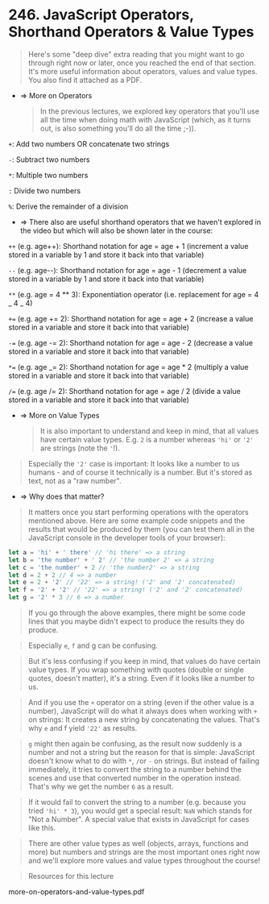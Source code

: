 # 246. JavaScript Operators, Shorthand Operators & Value Types

> Here's some "deep dive" extra reading that you might want to go through right now or later, once you reached the end of that section. It's more useful information about operators, values and value types. You also find it attached as a PDF.

- => More on Operators
  > In the previous lectures, we explored key operators that you'll use all the time when doing math with JavaScript (which, as it turns out, is also something you'll do all the time ;-)).

`+`: Add two numbers OR concatenate two strings

`-`: Subtract two numbers

`*`: Multiple two numbers

`:` Divide two numbers

`%`: Derive the remainder of a division

- => There also are useful shorthand operators that we haven't explored in the video but which will also be shown later in the course:

`++` (e.g. age++): Shorthand notation for age = age + 1 (increment a value stored in a variable by 1 and store it back into that variable)

`--` (e.g. age--): Shorthand notation for age = age - 1 (decrement a value stored in a variable by 1 and store it back into that variable)

`**` (e.g. age = 4 \*\* 3): Exponentiation operator (i.e. replacement for age = 4 _ 4 _ 4)

`+=` (e.g. age += 2): Shorthand notation for age = age + 2 (increase a value stored in a variable and store it back into that variable)

`-=` (e.g. age -= 2): Shorthand notation for age = age - 2 (decrease a value stored in a variable and store it back into that variable)

`*=` (e.g. age \_= 2): Shorthand notation for age = age \* 2 (multiply a value stored in a variable and store it back into that variable)

`/=` (e.g. age /= 2): Shorthand notation for age = age / 2 (divide a value stored in a variable and store it back into that variable)

- => More on Value Types
  > It is also important to understand and keep in mind, that all values have certain value types. E.g. `2` is a number whereas `'hi'` or `'2'` are strings (note the `'`!).

> Especially the `'2'` case is important: It looks like a number to us humans - and of course it technically is a number. But it's stored as text, not as a "raw number".

- => Why does that matter?

> It matters once you start performing operations with the operators mentioned above. Here are some example code snippets and the results that would be produced by them (you can test them all in the JavaScript console in the developer tools of your browser):

```js
let a = 'hi' + ' there' // 'hi there' => a string
let b = 'the number' + ' 2' // 'the number 2' => a string
let c = 'the number' + 2 // 'the number2' => a string
let d = 2 + 2 // 4 => a number
let e = 2 + '2' // '22' => a string! ('2' and '2' concatenated)
let f = '2' + '2' // '22' => a string! ('2' and '2' concatenated)
let g = '2' * 3 // 6 => a number
```

> If you go through the above examples, there might be some code lines that you maybe didn't expect to produce the results they do produce.

> Especially `e`, `f` and g can be confusing.

> But it's less confusing if you keep in mind, that values do have certain value types. If you wrap something with quotes (double or single quotes, doesn't matter), it's a string. Even if it looks like a number to us.

> And if you use the `+` operator on a string (even if the other value is a number), JavaScript will do what it always does when working with `+` on strings: It creates a new string by concatenating the values. That's why `e` and f yield `'22'` as results.

> `g` might then again be confusing, as the result now suddenly is a number and not a string but the reason for that is simple: JavaScript doesn't know what to do with `*`, `/`or `-` on strings. But instead of failing immediately, it tries to convert the string to a number behind the scenes and use that converted number in the operation instead. That's why we get the number `6` as a result.

> If it would fail to convert the string to a number (e.g. because you tried `'hi' * 3`), you would get a special result: `NaN` which stands for "Not a Number". A special value that exists in JavaScript for cases like this.

> There are other value types as well (objects, arrays, functions and more) but numbers and strings are the most important ones right now and we'll explore more values and value types throughout the course!

> Resources for this lecture

more-on-operators-and-value-types.pdf
